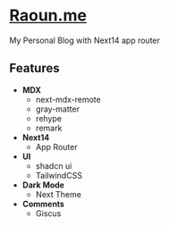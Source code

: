 # [Raoun.me](https://raoun.me)

My Personal Blog with Next14 app router

## Features

- **MDX**
  - next-mdx-remote
  - gray-matter
  - rehype
  - remark
- **Next14**
  - App Router
- **UI**
  - shadcn ui
  - TailwindCSS
- **Dark Mode**
  - Next Theme
- **Comments**
  - Giscus
